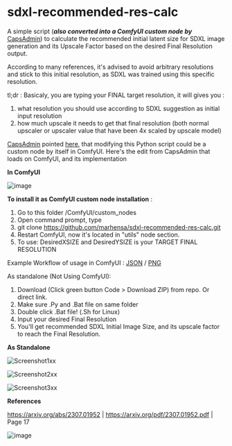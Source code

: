# sdxl-recommended-res-calc
A simple script (_**also converted into a ComfyUI custom node by**_ [CapsAdmin](https://github.com/marhensa/sdxl-recommended-res-calc/issues/1)) to calculate the recommended initial latent size for SDXL image generation and its Upscale Factor based on the desired Final Resolution output.

According to many references, it's advised to avoid arbitrary resolutions and stick to this initial resolution, as SDXL was trained using this specific resolution.

tl;dr : Basicaly, you are typing your FINAL target resolution, it will gives you :
1. what resolution you should use according to SDXL suggestion as initial input resolution
2. how much upscale it needs to get that final resolution (both normal upscaler or upscaler value that have been 4x scaled by upscale model)

[CapsAdmin](https://github.com/CapsAdmin) pointed [here](https://github.com/marhensa/sdxl-recommended-res-calc/issues/1), that modifying this Python script could be a custom node by itself in ComfyUI. Here's the edit from CapsAdmin that loads on ComfyUI, and its implementation

**In ComfyUI**

![image](https://github.com/marhensa/sdxl-recommended-res-calc/assets/816600/c854e461-84d0-421c-8a41-7309d178ea2d)

**To install it as ComfyUI custom node installation** :
1. Go to this folder /ComfyUI/custom_nodes
2. Open command prompt, type
3. git clone https://github.com/marhensa/sdxl-recommended-res-calc.git
4. Restart ComfyUI, now it's located in "utils" node section.
5. To use: DesiredXSIZE and DesiredYSIZE is your TARGET FINAL RESOLUTION

Example Workflow of usage in ComfyUI : [JSON](https://github.com/marhensa/sdxl-recommended-res-calc/blob/main/_use-case-example-comfyui-nodes/sdxl-recommended-res-calc_upscale-case.json) / [PNG](https://github.com/marhensa/sdxl-recommended-res-calc/blob/main/_use-case-example-comfyui-nodes/sdxl-recommended-res-calc_upscale-case.png)

As standalone (Not Using ComfyUI):
1. Download (Click green button Code > Download ZIP) from repo. Or direct link.
2. Make sure .Py and .Bat file on same folder
3. Double click .Bat file! (.Sh for Linux)
4. Input your desired Final Resolution
5. You'll get recommended SDXL Initial Image Size, and its upscale factor to reach the Final Resolution.


**As Standalone**

![Screenshot1xx](https://github.com/marhensa/sdxl-recommended-res-calc/assets/816600/9dfebf48-c324-4459-bd8d-009689fc8964)

![Screenshot2xx](https://github.com/marhensa/sdxl-recommended-res-calc/assets/816600/f229e761-ccaa-45ab-aa45-3e004fc2631e)

![Screenshot3xx](https://github.com/marhensa/sdxl-recommended-res-calc/assets/816600/605ec1c0-1ef4-41a3-bb8e-3da39495a0de)


**References**

https://arxiv.org/abs/2307.01952 | https://arxiv.org/pdf/2307.01952.pdf | Page 17 

![image](https://github.com/marhensa/sdxl-recommended-res-calc/assets/816600/b9526007-2509-4f9f-966c-c8b3a57c6fc9)

